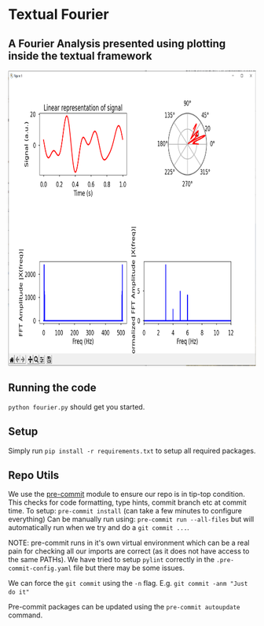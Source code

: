 
# Textual Fourier

  

## A Fourier Analysis presented using plotting inside the textual framework

<img src="assets/images/screenshot.PNG" width="100%" height=600>

## Running the code

`python fourier.py` should get you started.

## Setup
Simply run `pip install -r requirements.txt` to setup all required packages.

## Repo Utils

We use the [pre-commit](https://pre-commit.com/) module to ensure our repo is in tip-top condition. This checks for code formatting, type hints, commit branch etc at commit time. To setup:
`pre-commit install` (can take a few minutes to configure everything)
Can be manually run using:
`pre-commit run --all-files`
but will automatically run when we try and do a `git commit ...`.

NOTE: pre-commit runs in it's own virtual environment which can be a real pain for checking all our imports are correct (as it does not have access to the same PATHs). We have tried to setup `pylint` correctly in the `.pre-commit-config.yaml` file but there may be some issues.

We can force the `git commit` using the `-n` flag. E.g. `git commit -anm "Just do it"`

Pre-commit packages can be updated using the `pre-commit autoupdate` command.

